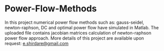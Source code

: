 # Power-Flow-Methods
In this project numerical power flow methods such as: gauss-seidel, newton-raphson, DC and optimal power flow have simulated in Matlab.
The uploaded file contains jacobian matrices calculation of newton-raphson power flow approach.
More details of this project are available upon request: e.shirdare@gmail.com
